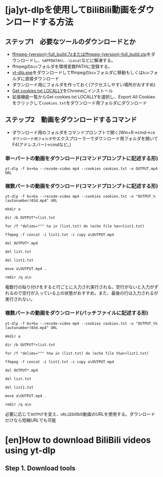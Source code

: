 # [ja]yt-dlpを使用してBiliBili動画をダウンロードする方法
## ステップ1　必要なツールのダウンロードとか
* [ffmpeg-(version)-full_build.7zまたはffmpeg-(version)-full_build.zip](https://github.com/GyanD/codexffmpeg/releases)をダウンロードし、`%APPDATA%\..\Local`などに解凍する。
* ffmpegの`bin`フォルダを環境変数PATHに登録する。
* [yt-dlp.exe](https://github.com/yt-dlp/yt-dlp-nightly-builds/releases)をダウンロードしてffmpegの`bin`フォルダに移動もしくは`bin`フォルダに直接ダウンロード
* ダウンロード用にフォルダを作っておく(アクセスしやすい場所がおすすめ)
* [Get cookies.txt LOCALLY](https://chromewebstore.google.com/detail/get-cookiestxt-locally/cclelndahbckbenkjhflpdbgdldlbecc)をChromeにインストール
* 拡張機能一覧からGet cookies.txt LOCALLYを選択し、Export All Cookiesをクリックして`cookies.txt`をダウンロード用フォルダにダウンロード
## ステップ2　動画をダウンロードするコマンド
* ダウンロード用のフォルダをコマンドプロンプトで開く(Win+R→cmd→`cd ダウンロード用フォルダ`やエクスプローラーでダウンロード用フォルダを開いてF4(アドレスバー)→cmdなど。)
### 単一パートの動画をダウンロード(コマンドプロンプトに記述する形)
```
yt-dlp -f bv+ba --recode-video mp4 --cookies cookies.txt -o OUTPUT.mp4 URL
```
### 複数パートの動画をダウンロード(コマンドプロンプトに記述する形)
```
yt-dlp -f bv+ba --recode-video mp4 --cookies cookies.txt -o "OUTPUT_%(autonumber)03d.mp4" URL

mkdir a

dir /b OUTPUT*>list.txt

for /f "delims=""" %a in (list.txt) do (echo file %a>>list1.txt)

ffmpeg -f concat -i list1.txt -c copy a\OUTPUT.mp4

del OUTPUT*.mp4

del list.txt

del list1.txt

move a\OUTPUT.mp4 .

rmdir /q a\n
```
複数行の貼り付けをすると行ごとに入力され実行される。空行がないと入力がずれるので空行が入っている上の状態がおすすめ。また、最後の行は入力されるが実行されない。
### 複数パートの動画をダウンロード(バッチファイルに記述する形)
```
yt-dlp -f bv+ba --recode-video mp4 --cookies cookies.txt -o "OUTPUT_%%(autonumber)03d.mp4" URL

mkdir a

dir /b OUTPUT*>list.txt

for /f "delims=""" %%a in (list.txt) do (echo file %%a>>list1.txt)

ffmpeg -f concat -i list1.txt -c copy a\OUTPUT.mp4

del OUTPUT*.mp4

del list.txt

del list1.txt

move a\OUTPUT.mp4 .

rmdir /q a\n
```
必要に応じて`OUTPUT`を変え、`URL`はbilibili動画のURLを使用する。ダウンロードだけなら短縮URLでも可能

# [en]How to download BiliBili videos using yt-dlp
## Step 1. Download tools

